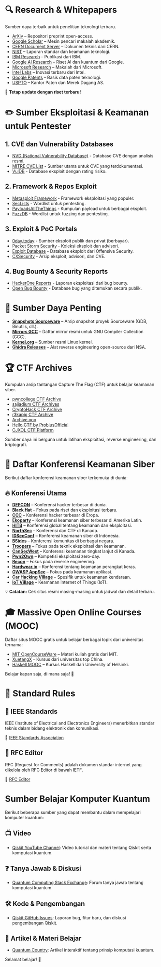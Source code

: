 # 🔍 Research & Whitepapers  

Sumber daya terbaik untuk penelitian teknologi terbaru.  

- [ArXiv](https://arxiv.org) – Repositori preprint open-access.  
- [Google Scholar](https://scholar.google.com) – Mesin pencari makalah akademik.  
- [CERN Document Server](https://cds.cern.ch) – Dokumen teknis dari CERN.  
- [NIST](https://www.nist.gov) – Laporan standar dan keamanan teknologi.  
- [IBM Research](https://research.ibm.com/publications) – Publikasi dari IBM.  
- [Google AI Research](https://ai.google/research/) – Riset AI dan kuantum dari Google.  
- [Microsoft Research](https://www.microsoft.com/en-us/research/) – Makalah dari Microsoft.  
- [Intel Labs](https://www.intel.com/content/www/us/en/research/overview.html) – Inovasi terbaru dari Intel.  
- [Google Patents](https://patents.google.com) – Basis data paten teknologi.  
- [USPTO](https://www.uspto.gov) – Kantor Paten dan Merek Dagang AS.  

🚀 **Tetap update dengan riset terbaru!**


# ✏️ Sumber Eksploitasi & Keamanan untuk Pentester

## 1. CVE dan Vulnerability Databases
- [NVD (National Vulnerability Database)](https://nvd.nist.gov/) - Database CVE dengan analisis resmi.
- [MITRE CVE List](https://cve.mitre.org/) - Sumber utama untuk CVE yang terdokumentasi.
- [VulDB](https://vuldb.com/) - Database eksploit dengan rating risiko.

## 2. Framework & Repos Exploit
- [Metasploit Framework](https://www.metasploit.com/) - Framework eksploitasi yang populer.
- [SecLists](https://github.com/danielmiessler/SecLists) - Wordlist untuk pentesting.
- [PayloadsAllTheThings](https://github.com/swisskyrepo/PayloadsAllTheThings) - Kumpulan payload untuk berbagai eksploit.
- [FuzzDB](https://github.com/fuzzdb-project/fuzzdb) - Wordlist untuk fuzzing dan pentesting.

## 3. Exploit & PoC Portals
- [0day.today](https://0day.today/) - Sumber eksploit publik dan privat (berbayar).  
- [Packet Storm Security](https://packetstormsecurity.com/) - Koleksi eksploit dan advisori.  
- [Exploit Database](https://www.exploit-db.com/) - Database eksploit dari Offensive Security.  
- [CXSecurity](https://cxsecurity.com/) - Arsip eksploit, advisori, dan CVE.

## 4. Bug Bounty & Security Reports
- [HackerOne Reports](https://hackerone.com/hacktivity) - Laporan eksploitasi dari bug bounty.
- [Open Bug Bounty](https://www.openbugbounty.org/) - Database bug yang ditemukan secara publik.



# 💎 Sumber Daya Penting  

- **[Snapshots Sourceware](https://snapshots.sourceware.org/)** – Arsip snapshot proyek Sourceware (GDB, Binutils, dll.). 
- **[Mirrors GCC](https://gcc.gnu.org/mirrors.html)** – Daftar mirror resmi untuk GNU Compiler Collection (GCC).  
- **[Kernel.org](https://kernel.org/)** – Sumber resmi Linux kernel.  
- **[Ghidra Releases](https://github.com/NationalSecurityAgency/ghidra/releases)** – Alat reverse engineering open-source dari NSA.




# 🏆 CTF Archives

Kumpulan arsip tantangan Capture The Flag (CTF) untuk belajar keamanan siber.  

- [pwncollege CTF Archive](https://github.com/pwncollege/ctf-archive)  
- [sajjadium CTF Archives](https://github.com/sajjadium/ctf-archives)  
- [CryptoHack CTF Archive](https://cryptohack.org/challenges/ctf-archive/)  
- [r3kapig CTF Archive](https://r3kapig-not1on.notion.site/Index-docs-format-09007cb92ef649838d8057a64f0d99dc)  
- [Archive.ooo](https://archive.ooo/)  
- [Hello CTF by ProbiusOfficial](https://github.com/ProbiusOfficial/Hello-CTF)  
- [CJXOL CTF Platform](https://www.cjxol.com/)  

Sumber daya ini berguna untuk latihan eksploitasi, reverse engineering, dan kriptografi.



# 📌 Daftar Konferensi Keamanan Siber

Berikut daftar konferensi keamanan siber terkemuka di dunia:

## 🔥 Konferensi Utama
- **[DEFCON](https://defcon.org/)** – Konferensi hacker terbesar di dunia.  
- **[Black Hat](https://www.blackhat.com/)** – Fokus pada riset dan eksploitasi terbaru.  
- **[CCC](https://www.ccc.de/en/)** – Konferensi hacker terbesar di Eropa.  
- **[Ekoparty](https://ekoparty.org/)** – Konferensi keamanan siber terbesar di Amerika Latin.  
- **[HITB](https://conference.hitb.org/)** – Konferensi global tentang keamanan dan eksploitasi.  
- **[NorthSec](https://nsec.io/)** – Konferensi dan CTF di Kanada.  
- **[IDSecConf](https://www.its.ac.id/news/2024/10/30/gelar-idsecconf-2024-its-kupas-bahasan-siber-security/)** – Konferensi keamanan siber di Indonesia.  
- **[BSides](https://www.securitybsides.com/)** – Konferensi komunitas di berbagai negara.  
- **[Troopers](https://www.troopers.de/)** – Fokus pada teknik eksploitasi dan keamanan.  
- **[CanSecWest](https://cansecwest.com/)** – Konferensi keamanan tingkat lanjut di Kanada.  
- **[Pwn2Own](https://www.zerodayinitiative.com/Pwn2Own/)** – Kompetisi eksploitasi zero-day.  
- **[Recon](https://recon.cx/)** – Fokus pada reverse engineering.  
- **[Hardwear.io](https://hardwear.io/)** – Konferensi tentang keamanan perangkat keras.  
- **[OWASP AppSec](https://owasp.org/events/)** – Fokus pada keamanan aplikasi.  
- **[Car Hacking Village](https://www.carhackingvillage.com/)** – Spesifik untuk keamanan kendaraan.  
- **[IoT Village](https://www.iotvillage.org/)** – Keamanan Internet of Things (IoT).  

💡 **Catatan:** Cek situs resmi masing-masing untuk jadwal dan detail terbaru.


# 🎓 Massive Open Online Courses (MOOC)

Daftar situs MOOC gratis untuk belajar berbagai topik dari universitas ternama:

- [MIT OpenCourseWare](https://ocw.mit.edu/) – Materi kuliah gratis dari MIT.  
- [XuetangX](https://www.xuetangx.com/) – Kursus dari universitas top China.  
- [Haskell MOOC](https://haskell.mooc.fi/) – Kursus Haskell dari University of Helsinki.  

Belajar kapan saja, di mana saja! 🚀





# 📘 Standard Rules

## 🔹 IEEE Standards
IEEE (Institute of Electrical and Electronics Engineers) menerbitkan standar teknis dalam bidang elektronik dan komunikasi.

🔗 [IEEE Standards Association](https://standards.ieee.org/)

## 🔹 RFC Editor
RFC (Request for Comments) adalah dokumen standar internet yang dikelola oleh RFC Editor di bawah IETF.

🔗 [RFC Editor](https://www.rfc-editor.org/)



# Sumber Belajar Komputer Kuantum

Berikut beberapa sumber yang dapat membantu dalam mempelajari komputer kuantum:

## 📺 Video
- [Qiskit YouTube Channel](https://m.youtube.com/@qiskit/): Video tutorial dan materi tentang Qiskit serta komputasi kuantum.

## ❓ Tanya Jawab & Diskusi
- [Quantum Computing Stack Exchange](https://quantumcomputing.stackexchange.com/): Forum tanya jawab tentang komputasi kuantum.

## 🛠️ Kode & Pengembangan
- [Qiskit GitHub Issues](https://github.com/Qiskit/qiskit/issues): Laporan bug, fitur baru, dan diskusi pengembangan Qiskit.

## 📖 Artikel & Materi Belajar
- [Quantum Country](https://quantum.country/): Artikel interaktif tentang prinsip komputasi kuantum.

Selamat belajar! 🚀


